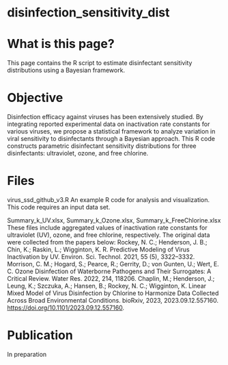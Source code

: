 # disinfection_sensitivity_dist

# What is this page?
This page contains the R script to estimate disinfectant sensitivity distributions using a Bayesian framework.

# Objective
Disinfection efficacy against viruses has been extensively studied. By integrating reported experimental data on inactivation rate constants for various viruses, we propose a statistical framework to analyze variation in viral sensitivity to disinfectants through a Bayesian approach. This R code constructs parametric disinfectant sensitivity distributions for three disinfectants: ultraviolet, ozone, and free chlorine.

# Files
virus_ssd_github_v3.R
An example R code for analysis and visualization. This code requires an input data set.

Summary_k_UV.xlsx, Summary_k_Ozone.xlsx, Summary_k_FreeChlorine.xlsx
These files include aggregated values of inactivation rate constants for ultraviolet (UV), ozone, and free chlorine, respectively. The original data were collected from the papers below:
Rockey, N. C.; Henderson, J. B.; Chin, K.; Raskin, L.; Wigginton, K. R. Predictive Modeling of Virus Inactivation by UV. Environ. Sci. Technol. 2021, 55 (5), 3322–3332.
Morrison, C. M.; Hogard, S.; Pearce, R.; Gerrity, D.; von Gunten, U.; Wert, E. C. Ozone Disinfection of Waterborne Pathogens and Their Surrogates: A Critical Review. Water Res. 2022, 214, 118206.
Chaplin, M.; Henderson, J.; Leung, K.; Szczuka, A.; Hansen, B.; Rockey, N. C.; Wigginton, K. Linear Mixed Model of Virus Disinfection by Chlorine to Harmonize Data Collected Across Broad Environmental Conditions. bioRxiv, 2023, 2023.09.12.557160. https://doi.org/10.1101/2023.09.12.557160.


# Publication
In preparation
